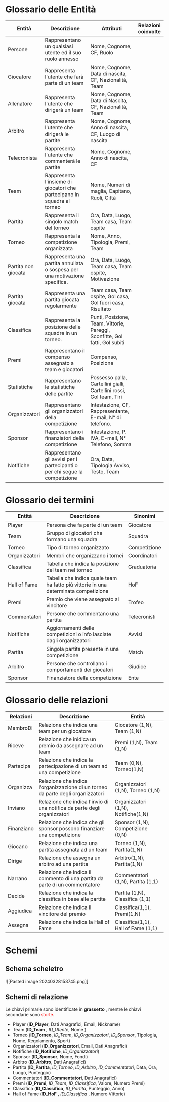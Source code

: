 # Glossario delle Entità

| Entità              | Descrizione                                                                 | Attributi                                                                   | Relazioni coinvolte |
| ------------------- | --------------------------------------------------------------------------- | --------------------------------------------------------------------------- | ------------------- |
| Persone             | Rappresentano un qualsiasi utente ed il suo ruolo annesso                   | Nome, Cognome, CF, Ruolo                                                    |                     |
| Giocatore           | Rappresenta l'utente che farà parte di un team                              | Nome, Cognome, Data di nascita, CF, Nazionalità, Team                       |                     |
| Allenatore          | Rappresenta l'utente che dirigerà un team                                   | Nome, Cognome, Data di Nascita, CF, Nazionalità, Team                       |                     |
| Arbitro             | Rappresenta l'utente che dirigerà le partite                                | Nome, Cognome, Anno di nascita, CF, Luogo di nascita                        |                     |
| Telecronista        | Rappresenta l'utente che commenterà le partite                              | Nome, Cognome, Anno di nascita, CF                                          |                     |
| Team                | Rappresenta l'insieme di giocatori che partecipano in squadra al torneo     | Nome, Numeri di maglia, Capitano, Ruoli, Città                              |                     |
| Partita             | Rappresenta il singolo match del torneo                                     | Ora, Data, Luogo, Team casa, Team ospite                                    |                     |
| Torneo              | Rappresenta la competizione organizzata                                     | Nome, Anno, Tipologia, Premi, Team                                          |                     |
| Partita non giocata | Rappresenta una partita annullata o sospesa per una motivazione specifica.  | Ora, Data, Luogo, Team casa, Team ospite, Motivazione                       |                     |
| Partita giocata     | Rappresenta una partita giocata regolarmente                                | Team casa, Team ospite, Gol casa, Gol fuori casa, Risultato                 |                     |
| Classifica          | Rappresenta la posizione delle squadre in un torneo.                        | Punti, Posizione, Team, Vittorie, Pareggi, Sconfitte, Gol fatti, Gol subiti |                     |
| Premi               | Rappresentano il compenso assegnato a team e giocatori                      | Compenso, Posizione                                                         |                     |
| Statistiche         | Rappresentano le statistiche delle partite                                  | Possesso palla, Cartellini gialli, Cartellini rossi, Gol team,  Tiri        |                     |
| Organizzatori       | Rappresentano gli organizzatori della competizione                          | Intestazione, CF, Rappresentante, E-mail, N° di telefono.                   |                     |
| Sponsor             | Rappresentano i finanziatori della competizione                             | Intestazione, P. IVA, E-mail, N° Telefono, Somma                            |                     |
| Notifiche           | Rappresentano gli avvisi per i partecipanti o per chi segue la competizione | Ora, Data, Tipologia Avviso, Testo, Team                                    |                     |

# Glossario dei termini
| Entità        | Descrizione                                                                         | Sinonimi     |
| ------------- | ----------------------------------------------------------------------------------- | ------------ |
| Player        | Persona che fa parte di un team                                                     | Giocatore    |
| Team          | Gruppo di giocatori che formano una squadra                                         | Squadra      |
| Torneo        | Tipo di torneo organizzato                                                          | Competizione |
| Organizzatori | Membri che organizzano i tornei                                                     | Coordinatori |
| Classifica    | Tabella che indica la posizione del team nel torneo                                 | Graduatoria  |
| Hall of Fame  | Tabella che indica quale team ha fatto più vittorie in una determinata competizione | HoF          |
| Premi         | Premio che viene assegnato al vincitore                                             | Trofeo       |
| Commentatori  | Persone che commentano una partita                                                  | Telecronisti |
| Notifiche     | Aggiornamenti delle competizioni o info lasciate dagli organizzatori                | Avvisi       |
| Partita       | Singola partita presente in una competizione                                        | Match        |
| Arbitro       | Persone che controllano i comportamenti dei giocatori                               | Giudice      |
| Sponsor       | Finanziatore della competizione                                                     | Ente         |
# Glossario delle relazioni

| Relazioni  | Descrizione                                                                     | Entità                              |
| ---------- | ------------------------------------------------------------------------------- | ----------------------------------- |
| MembroDi   | Relazione che indica una team per un giocatore                                  | Giocatore (1,N), Team (1,N)         |
| Riceve     | Relazione che inidica un premio da assegnare ad un team                         | Premi (1,N), Team (1,N)             |
| Partecipa  | Relazione che indica la partecipazione di un team ad una competizione           | Team (0,N), Torneo(1,N)             |
| Organizza  | Relazione che indica l'organizzazione di un torneo da parte degli organizzatori | Organizzatori (1,N), Torneo (1,N)   |
| Inviano    | Relazione che indica l'invio di una notifica da parte degli organizzatori       | Organizzatori (1,N), Notifiche(1,N) |
| Finanziano | Relazione che indica che gli sponsor possono finanziare una competizione        | Sponsor (1,N), Competizione (0,N)   |
| Giocano    | Relazione che indica una partita assegnata ad un team                           | Torneo (1,N), Partita(1,N)          |
| Dirige     | Relazione che assegna un arbitro ad una partita                                 | Arbitro(1,N), Partita(1,N)          |
| Narrano    | Relazione che indica il commento di una partita da parte di un commentatore     | Commentatori (1,N), Partita (1,1)   |
| Decide     | Relazione che indica la classifica in base alle partite                         | Partita (1,N), Classifica (1,1)     |
| Aggiudica  | Relazione che indica il vincitore del premio                                    | Classifica(1,1), Premi(1,N)         |
| Assegna    | Relazione che indica la Hall of Fame                                            | Classifica(1,1), Hall of Fame (1,1) |

# Schemi 
## Schema scheletro
![[Pasted image 20240328153745.png]]
## Schemi di relazione

Le chiavi primarie sono identificate in **grassetto** , mentre le chiavi secondarie sono <font color="red"> storte</font>.
- Player (**ID_Player**, Dati Anagrafici, Email, Nickname)
- Team (**ID_Team** , _ID_Utente_, Nome )
- Torneo (**ID_Torneo**, _ID_Team_, _ID_Organizzatori_, _ID_Sponsor_, Tipologia, Nome, Regolamento, Sport)
- Organizzatori (**ID_Organizzatori**, Email, Dati Anagrafici)
- Notifiche (**ID_Notifiche**, _ID_Organizzatori_)
- Sponsor (**ID_Sponsor**, Nome, Fondi)
- Arbitro (**ID_Arbitro**, Dati Anagrafici)
- Partita (**ID_Partita**, _ID_Torneo_, _ID_Arbitro_, _ID_Commentatori_, Data, Ora, Luogo, Punteggio)
- Commentatori (**ID_Commentatori**, Dati Anagrafici)
- Premi (**ID_Premi**, _ID_Team_, _ID_Classifica_, Valore, Numero Premi)
- Classifica (**ID_Classifica**, _ID_Partita_, Punteggio, Anno)
- Hall of Fame (**ID_HoF** , _ID_Classifica_ , Numero Vittorie)